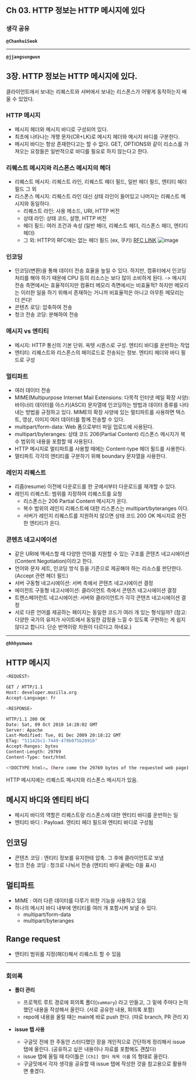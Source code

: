 ## **Ch 03. HTTP 정보는 HTTP 메시지에 있다**

### **생각 공유**

**`@ChanhuiSeok`**

---

**`@jjangsungwon`** 
## 3장. HTTP 정보는 HTTP 메시지에 있다.
클라이언트에서 보내는 리퀘스트와 서버에서 보내는 리스폰스가 어떻게 동작하는지 배울 수 있었다.

### HTTP 메시지
- 메시지 헤더와 메시지 바디로 구성되어 있다.
- 최초에 나타나는 개행 문자(CR+LK)로 메시지 헤더와 메시지 바디를 구분한다.
- 메시지 바디는 항상 존재한다고는 할 수 없다. GET, OPTIONS와 같이 리소스를 가져오는 요청들은 일반적으로 바디를 필요로 하지 않는다고 한다.

### 리퀘스트 메시지와 리스폰스 메시지의 헤더
- 리퀘스트 메시지: 리퀘스트 라인, 리퀘스트 헤더 필드, 일반 헤더 필드, 엔티티 헤더 필드 그 외
- 리스폰스 메시지: 리퀘스트 라인 대신 상태 라인이 들어있고 나머지는 리퀘스트 메시지와 동일하다.
  - 리퀘스트 라인: 사용 메소드, URI, HTTP 버전
  - 상태 라인: 상태 코드, 설명, HTTP 버전
  - 헤더 필드: 여러 조건과 속성 (일반 헤더, 리퀘스트 헤더, 리스폰스 헤더, 엔티티 헤더)
  - 그 외: HTTP의 RFC에는 없는 헤더 필드 (ex, 쿠키) [RFC LINK](https://developer.mozilla.org/ko/docs/Web/HTTP/Resources_and_specifications)
![image](https://user-images.githubusercontent.com/41226054/195734751-d08bec92-11fb-4a39-8ef3-535d38e2e39b.png)


### 인코딩
- 인코딩(변환)을 통해 데이터 전송 효율을 높일 수 있다. 하지만, 컴퓨터에서 인코딩 처리를 해야 하기 때문에 CPU 등의 리소스는 보다 많이 소비하게 된다. -> 메시지 전송 측면에서는 효율적이지만 컴퓨터 메모리 측면에서는 비효율적? 하지만 메모리는 이러한 일을 하기 위해서 존재하는 거니까 비효율적은 아니고 아무튼 메모리는 더 쓴다!
- 콘텐츠 로딩: 압축하여 전송
- 청크 전송 코딩: 분해하여 전송

### 메시지 vs 엔티티
- 메시지: HTTP 통신의 기본 단위. 옥텟 시퀀스로 구성. 엔티티 바디를 운반하는 작업
- 엔티티: 리퀘스트와 리스폰스의 페이로드로 전송되는 정보. 엔티티 헤더와 바디 필드로 구성

### 멀티파트
- 여러 데이터 전송
- MIME(Multipurpose Internet Mail Extensions: 다목적 인터넷 메일 확장 사양): 바이너리 데이터를 아스키(ASCII) 문자열에 인코딩하는 방법과 데이터 종류를 나타내는 방법을 규정하고 있다. MIME의 확장 사양에 있는 멀티파트를 사용하면 텍스트, 영상, 이미지 여러 데이터를 함께 전송할 수 있다.
- multipart/form-data: Web 폼으로부터 파일 업로드에 사용된다.
- multipart/byteranges: 상태 코드 206(Partial Content) 리스폰스 메시지가 복수 범위의 내용을 포함할 때 사용된다.
- HTTP 메시지로 멀티파트를 사용할 때에는 Content-type 헤더 필드를 사용한다.
- 멀티파트 각각의 엔티티를 구분하기 위해 boundary 문자열을 사용한다.

### 레인지 리퀘스트
- 리줌(resume) 이전에 다운로드를 한 곳에서부터 다운로드를 재개할 수 있다.
- 레인지 리퀘스트: 범위를 지정하여 리퀘스트를 요청
  - 리스폰스는 206 Partial Content 메시지가 온다.
  - 복수 범위의 레인지 리퀘스트에 대한 리스폰스는 multipart/byteranges 이다.
  - 서버가 레인지 리퀘스트를 지원하지 않으면 상태 코드 200 OK 메시지로 완전한 엔티티가 온다.

### 콘텐츠 네고시에이션
- 같은 URI에 액세스할 때 다양한 언어를 지원할 수 있는 구조를 콘텐츠 네고시에이션(Content Negotiation)이라고 한다.
- 언어와 문자 세트, 인코딩 방식 등을 기준으로 제공해야 하는 리소스를 판단한다. (Accept 관련 헤더 필드)
- 서버 구동형 네고시에이션: 서버 측에서 콘텐츠 네고시에이션 결정
- 에이전트 구동형 네고시에이션: 클라이언트 측에서 콘텐츠 네고시에이션 결정
- 트랜스페어런트 네고시에이션: 서버와 클라이언트가 각각 콘텐츠 네고시에이션 결정
- 서로 다른 언어를 제공하는 페이지는 동일한 코드가 여러 개 있는 형식일까? (참고: 다양한 국가의 유저가 사이트에서 동일한 감정을 느낄 수 있도록 구현하는 게 쉽지 않다고 합니다. 단순 번역이랑 차원이 다르다고 하네요.)

---

**`@hhhyunwoo`** 
## HTTP 메시지

```bash
<REQUEST>

GET / HTTP/1.1
Host: developer.mozilla.org
Accept-Language: fr
```

```bash
<RESPONSE>

HTTP/1.1 200 OK
Date: Sat, 09 Oct 2010 14:28:02 GMT
Server: Apache
Last-Modified: Tue, 01 Dec 2009 20:18:22 GMT
ETag: "51142bc1-7449-479b075b2891b"
Accept-Ranges: bytes
Content-Length: 29769
Content-Type: text/html

<!DOCTYPE html>… (here come the 29769 bytes of the requested web page)
```

HTTP 메시지에는 리퀘스트 메시지와 리스폰스 메시지가 있음. 

## 메시지 바디와 엔티티 바디

- 메시지 바디의 역할은 리퀘스트랑 리스폰스에 대한 엔티티 바디를 운반하는 일
- 엔티티 바디 : Payload. 엔티티 헤더 필드와 엔티티 바디로 구성됨

## 인코딩

- 콘텐츠 코딩 : 엔티티 정보를 유지한테 압축. 그 후에 클라이언트로 보냄
- 청크 전송 코딩 : 청크로 나눠서 전송 (엔티티 바디 끝에는 0을 표시)

## 멀티파트

- MIME : 여러 다른 데이터를 다루기 위한 기능을 사용하고 있음
- 하나의 메시지 바디 내부에 엔티티를 여러 개 포함시켜 보낼 수 있다.
    - multipart/form-data
    - multipart/byteranges

## Range request

- 엔티티 범위를 지정(헤더)해서 리퀘스트 할 수 있음
---

### **회의록**

- **폴더 관리**
  - 프로젝트 루트 경로에 회의록 폴더(`summary`) 라고 만들고, 그 밑에 주마다 논의했던 내용을 작성해서 올린다. (서로 공유한 내용, 회의록 포함)
  - repo에 내용을 올릴 때는 main에 바로 push 한다. (따로 branch, PR 관리 X)

- **issue 탭 사용**
  - 구글밋 전에 한 주동안 스터디했던 장을 개인적으로 간단하게 정리해서 issue 탭에 올린다. (공유하고 싶은 내용이나 자료를 포함해도 괜찮다)
  - issue 탭에 올릴 때 타이틀은 `[Ch1] 챕터 제목 이름` 의 형태로 올린다.
  - 구글밋에서 각자 생각을 공유할 때 issue 탭에 작성한 것을 참고용으로 활용하면 좋겠다.
